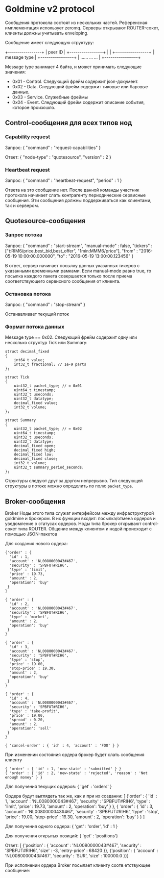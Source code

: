 
Goldmine v2 protocol
====================

Сообщения протокола состоят из нескольких частей. Референсная имплементация использует zeromq.
Серверы открывают ROUTER-сокет, клиенты должны учитывать enveloping.

Сообщение имеет следующую структуру:

+-----------------+
|  peer ID        |
+-----------------+
| <empty frame>   |
+-----------------+
| message type    |
+-----------------+
| ...... ... ...  |
+-----------------+

Message type занимает 4 байта, и может принимать следующие значения:

 * 0x01 - Control. Следующий фрейм содержит json-документ.
 * 0x02 - Data. Следующий фрейм содержит тиковые или баровые данные.
 * 0x03 - Service. Служебные фреймы
 * 0x04 - Event. Следующий фрейм содержит описание события, которое произошло.

Control-сообщения для всех типов нод
------------------------------------

### Capability request

Запрос:
    {
        "command" : "request-capabilities"
    }

Ответ:
    {
        "node-type" : "quotesource",
        "version" : 2
    }

### Heartbeat request
Запрос:
    {
        "command" : "heartbeat-request",
        "period" : 1
    }

Ответа на это сообщение нет. После данной команды участник протокола начинает слать контрагенту периодические
сервисные сообщения. Эти сообщения должны поддерживаться как клиентами, так и сервером.

Quotesource-сообщения
---------------------

### Запрос потока

Запрос:
    {
        "command" : "start-stream",
        "manual-mode" : false,
        "tickers" : ["t:RIM6/price,best_bid,best_offer", "1min:MMM6/price"],
        "from" : "2016-05-19 10:00:00.000000",
        "to" : "2016-05-19 13:00:00.123456"
    }

В ответ, сервер начинает посылку данных указанных тикеров с указанными временными рамками.
Если manual-mode равно true, то посылка каждого пакета совершается только после приема соответствующего
сервисного сообщения от клиента.

### Остановка потока

Запрос:
    {
        "command" : "stop-stream"
    }

Останавливает текущий поток

### Формат потока данных
Message type == 0x02.
Следующий фрейм содержит одну или несколько структур Tick или Summary:


	struct decimal_fixed
	{
		int64_t value;
		int32_t fractional; // 1e-9 parts
    };

	struct Tick
	{
		uint32_t packet_type; // = 0x01
		uint64_t timestamp;
		uint32_t useconds;
		uint32_t datatype;
		decimal_fixed value;
		int32_t volume;
	};

	struct Summary
	{
		uint32_t packet_type; // = 0x02
		uint64_t timestamp;
		uint32_t useconds;
		uint32_t datatype;
		decimal_fixed open;
		decimal_fixed high;
		decimal_fixed low;
		decimal_fixed close;
		int32_t volume;
		uint32_t summary_period_seconds;
	};

Структуры следуют друг за другом непрерывно. Тип следующей структуры в потоке можно определить по
полю `packet_type`.

Broker-сообщения
----------------

Broker
Ноды этого типа служат интерфейсом между инфраструктурой goldmine и брокером. В их функции входит: посылка/отмена ордеров и уведомление о статусах ордеров.
Ноды типа брокер открывают control-сокет типа ROUTER. Общение между клиентом и нодой происходит с помощью JSON-пакетов

Для создания нового ордера:

    {'order' : {
      'id' : 1,
      'account' : 'NL0080000043#467',
      'security' : 'SPBFUT#RIH6',
      'type' : 'limit',
      'price' : 19.73,
      'amount' : 2,
      'operation': 'buy'
     }
    }

    { 'order' : {
      'id' : 2,
      'account' : 'NL0080000043#467',
      'security' : 'SPBFUT#RIH6',
      'type' : 'market',
      'amount' : 2,
      'operation': 'buy'
     }
    }

    { 'order' : {
      'id' : 3,
      'account' : 'NL0080000043#467',
      'security' : 'SPBFUT#RIH6',
      'type' : 'stop',
      'price' : 19.00,
      'stop-price' : 19.30,
      'amount' : 2,
      'operation': 'buy'
     }
    }

    { 'order' : {
      'id' : 4,
      'account' : 'NL0080000043#467',
      'security' : 'SPBFUT#RIH6',
      'type' : 'take-profit',
      'price' : 19.00,
      'spread' : 0.20,
      'amount' : 2,
      'operation': 'sell'
     }
    }

    { 'cancel-order' : { 'id' : 4, 'account' : 'FOO' } }

При изменении состояния ордера брокер будет слать сообщения клиенту

    { 'order' : { 'id' : 1, 'new-state' : 'submitted' } }
    { 'order' : { 'id' : 2, 'new-state' : 'rejected', 'reason' : 'Not enough money' } }


Для получения текущих ордеров:
    { 'get' : 'orders' }

Ордера будут выглядеть так же, как и при их создании:
    [ {'order' : {
      'id' : 1,
      'account' : 'NL0080000043#467',
      'security' : 'SPBFUT#RIH6',
      'type' : 'limit',
      'price' : 19.73,
      'amount' : 2,
      'operation': 'buy'
     }
    },
    { 'order' : {
      'id' : 3,
      'account' : 'NL0080000043#467',
      'security' : 'SPBFUT#RIH6',
      'type' : 'stop',
      'price' : 19.00,
      'stop-price' : 19.30,
      'amount' : 2,
      'operation': 'buy'
     }
    } ]


Для получения одного ордера:
    { 'get' : 'order',
      'id' : 1
    }


Для получения открытых позиций:
    { 'get' : 'positions'}

Ответ:
    [ {'position' : { 'account' : 'NL0080000043#467',
                      'security' : 'SPBFUT#RIH6',
                      'size' : -3,
                      'entry-price' : 68420
    }},
      {'position' : { 'account' : 'NL0080000043#467',
                      'security' : 'SUR',
                      'size' : 100000.0
    }}]

При исполнении ордера Broker посылает клиенту соотв	етствующее сообщение:



